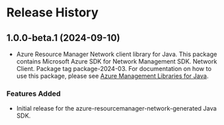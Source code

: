 # Release History

## 1.0.0-beta.1 (2024-09-10)

- Azure Resource Manager Network client library for Java. This package contains Microsoft Azure SDK for Network Management SDK. Network Client. Package tag package-2024-03. For documentation on how to use this package, please see [Azure Management Libraries for Java](https://aka.ms/azsdk/java/mgmt).
### Features Added

- Initial release for the azure-resourcemanager-network-generated Java SDK.
